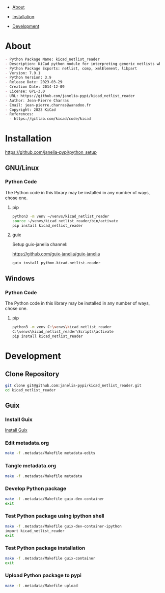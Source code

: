 - [About](#orgd6c7872)
- [Installation](#orga7a8100)
- [Development](#orgfbed139)

    <!-- This file is generated automatically from metadata -->
    <!-- File edits may be overwritten! -->


<a id="orgd6c7872"></a>

# About

```markdown
- Python Package Name: kicad_netlist_reader
- Description: KiCad python module for interpreting generic netlists which can be used to generate bills of materials.
- Python Package Exports: netlist, comp, xmlElement, libpart
- Version: 7.0.1
- Python Version: 3.9
- Release Date: 2023-03-29
- Creation Date: 2014-12-09
- License: GPL-3.0
- URL: https://github.com/janelia-pypi/kicad_netlist_reader
- Author: Jean-Pierre Charras
- Email: jean-pierre.charras@wanadoo.fr
- Copyright: 2023 KiCad
- References:
  - https://gitlab.com/kicad/code/kicad
```


<a id="orga7a8100"></a>

# Installation

<https://github.com/janelia-pypi/python_setup>


## GNU/Linux


### Python Code

The Python code in this library may be installed in any number of ways, chose one.

1.  pip

    ```sh
    python3 -m venv ~/venvs/kicad_netlist_reader
    source ~/venvs/kicad_netlist_reader/bin/activate
    pip install kicad_netlist_reader
    ```

2.  guix

    Setup guix-janelia channel:
    
    <https://github.com/guix-janelia/guix-janelia>
    
    ```sh
    guix install python-kicad-netlist-reader
    ```


## Windows


### Python Code

The Python code in this library may be installed in any number of ways, chose one.

1.  pip

    ```sh
    python3 -m venv C:\venvs\kicad_netlist_reader
    C:\venvs\kicad_netlist_reader\Scripts\activate
    pip install kicad_netlist_reader
    ```


<a id="orgfbed139"></a>

# Development


## Clone Repository

```sh
git clone git@github.com:janelia-pypi/kicad_netlist_reader.git
cd kicad_netlist_reader
```


## Guix


### Install Guix

[Install Guix](https://guix.gnu.org/manual/en/html_node/Binary-Installation.html)


### Edit metadata.org

```sh
make -f .metadata/Makefile metadata-edits
```


### Tangle metadata.org

```sh
make -f .metadata/Makefile metadata
```


### Develop Python package

```sh
make -f .metadata/Makefile guix-dev-container
exit
```


### Test Python package using ipython shell

```sh
make -f .metadata/Makefile guix-dev-container-ipython
import kicad_netlist_reader
exit
```


### Test Python package installation

```sh
make -f .metadata/Makefile guix-container
exit
```


### Upload Python package to pypi

```sh
make -f .metadata/Makefile upload
```